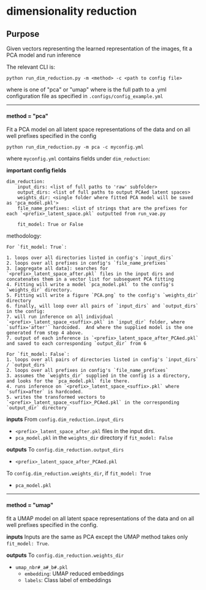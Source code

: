 # dimensionality reduction

## Purpose

Given vectors representing the learned representation of the images, fit a PCA model and run inference

The relevant CLI is:
```text
python run_dim_reduction.py -m <method> -c <path to config file>
```

where <method> is one of "pca" or "umap"
where <path to config file> is the full path to a .yml configuration file as specified in `.configs/config_example.yml`

--------------------------------------------
#### **method = "pca"**

Fit a PCA model on all latent space representations of the data and on all well prefixes specified in the config

```text
python run_dim_reduction.py -m pca -c myconfig.yml
```

where `myconfig.yml` contains fields under `dim_reduction`:

**important config fields**
```text
dim_reduction:
    input_dirs: <list of full paths to 'raw' subfolder>
    output_dirs: <list of full paths to output PCAed latent spaces>
    weights_dir: <single folder where fitted PCA model will be saved as 'pca_model.pkl'>
    file_name_prefixes: <list of strings that are the prefixes for each `<prefix>_latent_space.pkl` outputted from run_vae.py
    
    fit_model: True or False
```

methodology:
```text
For `fit_model: True`:

1. loops over all directories listed in config's `input_dirs`
2. loops over all prefixes in config's `file_name_prefixes`
3. [aggregate all data]: searches for `<prefix>_latent_space_after.pkl` files in the input dirs and concatenates them in a vector list for subsequent PCA fitting
4. Fitting will write a model `pca_model.pkl` to the config's `weights_dir` directory.
5. Fitting will write a figure `PCA.png` to the config's `weights_dir` directory
6. finally, will loop over all pairs of `input_dirs` and `output_dirs` in the config:
7. will run inference on all individual `<prefix>_latent_space_<suffix>.pkl` in `input_dir` folder, where `suffix='after'` hardcoded.  And where the supplied model is the one generated from step 4 above.
7. output of each inference is `<prefix>_latent_space_after_PCAed.pkl` and saved to each corresponding `output_dir` from 6
```

```text
For `fit_model: False`:
1. loops over all pairs of directories listed in config's `input_dirs` / `output_dirs`
2. loops over all prefixes in config's `file_name_prefixes`
3. assumes the `weights_dir` supplied in the config is a directory, and looks for the `pca_model.pkl` file there.
4. runs inference on `<prefix>_latent_space_<suffix>.pkl` where `suffix=after` is hardcoded.
5. writes the transformed vectors to `<prefix>_latent_space_<suffix>_PCAed.pkl` in the corresponding `output_dir` directory 
```

**inputs**
From `config.dim_reduction.input_dirs`
- `<prefix>_latent_space_after.pkl` files in the input dirs.
- `pca_model.pkl` in the `weights_dir` directory if `fit_model: False`

**outputs**
To `config.dim_reduction.output_dirs` 
- `<prefix>_latent_space_after_PCAed.pkl`

To `config.dim_reduction.weights_dir`, if `fit_model: True`
- `pca_model.pkl`


-------------------------------------------
#### **method = "umap"**

fit a UMAP model on all latent space representations of the data and on all well prefixes specified in the config.

**inputs**
Inputs are the same as PCA except the UMAP method takes only `fit_model: True`.

**outputs**
To `config.dim_reduction.weights_dir`
- `umap_nbr#_a#_b#.pkl`
    - `embedding`: UMAP reduced embeddings
    - `labels`: Class label of embeddings
